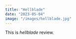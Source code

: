 ```yaml
---
title: "Hellblade"
date: "2023-05-04"
image: "/images/hellblade.jpg"
---
```



This is _hellblade_ review.